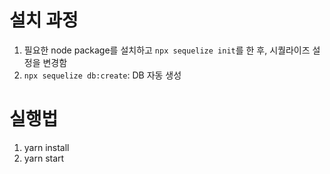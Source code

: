 # 설치 과정
1. 필요한 node package를 설치하고 `npx sequelize init`를 한 후, 시퀄라이즈 설정을 변경함
2. `npx sequelize db:create`: DB 자동 생성

# 실행법

1. yarn install
2. yarn start